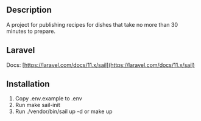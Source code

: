 ## Description
A project for publishing recipes for dishes that take no more than 30 minutes to prepare.

## Laravel
Docs: [https://laravel.com/docs/11.x/sail](https://laravel.com/docs/11.x/sail)


## Installation
1. Copy .env.example to .env
2. Run make sail-init
3. Run ./vendor/bin/sail up -d or make up
